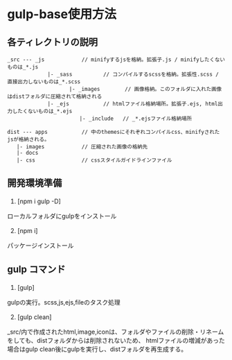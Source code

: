 gulp-base使用方法
====

## 各ティレクトリの説明
```
_src --- _js            // minifyするjsを格納。拡張子.js / minifyしたくないものは_*.js
   　　　　　　|- _sass          // コンパイルするscssを格納。拡張性.scss / 直接出力しないものは_*.scss
　　　　　　　　　　　　|- _images        // 画像格納。このフォルダに入れた画像はdistフォルダに圧縮されて格納される
   　　　　　　|- _ejs           // htmlファイル格納場所。拡張子.ejs, html出力したくないものは_*.ejs
     　　　　　　　　　　　|- _include   // _*.ejsファイル格納場所

dist --- apps           // 中のthemesにそれぞれコンパイルcss、minifyされたjsが格納される。
   |- images            // 圧縮された画像の格納先
   |- docs
   |- css               // cssスタイルガイドラインファイル
```

## 開発環境準備
1. [npm i gulp -D]　　

ローカルフォルダにgulpをインストール

2. [npm i]　　

パッケージインストール


## gulp コマンド
1. [gulp]　　

gulpの実行。scss,js,ejs,fileのタスク処理

2. [gulp clean]　　

_src/内で作成されたhtml,image,iconは、フォルダやファイルの削除・リネームをしても、distフォルダからは削除されないため、
htmlファイルの増減があった場合はgulp clean後にgulpを実行し、distフォルダを再生成する。 
